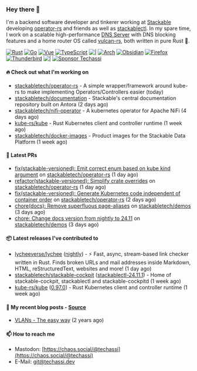 ### Hey there 👋

I'm a backend software developer and tinkerer working at [Stackable][stackable] developing
[operator-rs][op-rs] and friends as well as [stackablectl][sctl]. In my spare time, I work
on a scalable high-performance [DNS Server][portal] with DNS blocking features and a home
router OS called [vulcan-rs][vulcan], both written in pure Rust 🦀.

[sctl]: https://github.com/stackabletech/stackable-cockpit
[op-rs]: https://github.com/stackabletech/operator-rs
[stackable]: https://github.com/stackabletech
[portal]: https://github.com/portal-rs/portal
[vulcan]: https://github.com/vulcan-rs

[![Rust](https://img.shields.io/badge/-Rust-141414?style=flat&logo=rust&logoColor=%23f97f39)](https://www.rust-lang.org/)
[![Go](https://img.shields.io/badge/-Go-141414?style=flat&logo=go&logoColor=%23f97f39)](https://go.dev/)
[![Vue](https://img.shields.io/badge/-Vue-141414?style=flat&logo=vuedotjs&logoColor=%23f97f39)](https://vuejs.org/)
[![TypeScript](https://img.shields.io/badge/-TypeScript-141414?style=flat&logo=typescript&logoColor=%23f97f39)](https://www.typescriptlang.org/)
![|](https://img.shields.io/badge/-%7C-141414?style=flat&logoColor=%23f97f39)
[![Arch](https://img.shields.io/badge/-Arch-141414?style=flat&logo=archlinux&logoColor=%23f97f39)](https://archlinux.org/)
[![Obsidian](https://img.shields.io/badge/-Obsidian-141414?style=flat&logo=obsidian&logoColor=%23f97f39)](https://obsidian.md/)
[![Firefox](https://img.shields.io/badge/-Firefox-141414?style=flat&logo=firefox&logoColor=%23f97f39)](https://www.mozilla.org/en-US/firefox/new/)
[![Thunderbird](https://img.shields.io/badge/-Thunderbird-141414?style=flat&logo=thunderbird&logoColor=%23f97f39)](https://www.thunderbird.net/en-US/)
![|](https://img.shields.io/badge/-%7C-141414?style=flat&logoColor=%23f97f39)
[![Sponsor Techassi](https://img.shields.io/badge/-Sponsor-141414?style=flat&logo=github&logoColor=%23f97f39)](https://github.com/sponsors/Techassi)

#### 🔥 Check out what I'm working on


- [stackabletech/operator-rs](https://github.com/stackabletech/operator-rs) - A simple wrapper/framework around kube-rs to make implementing Operators/Controllers easier (today)
- [stackabletech/documentation](https://github.com/stackabletech/documentation) - Stackable&#39;s central documentation repository built on Antora (2 days ago)
- [stackabletech/nifi-operator](https://github.com/stackabletech/nifi-operator) - A kubernetes operator for Apache NiFi (4 days ago)
- [kube-rs/kube](https://github.com/kube-rs/kube) - Rust Kubernetes client and controller runtime (1 week ago)
- [stackabletech/docker-images](https://github.com/stackabletech/docker-images) - Product images for the Stackable Data Platform (1 week ago)

#### 🧪 Latest PRs


- [fix(stackable-versioned): Emit correct enum based on kube kind argument](https://github.com/stackabletech/operator-rs/pull/920) on [stackabletech/operator-rs](https://github.com/stackabletech/operator-rs) (1 day ago)
- [refactor(stackable-versioned): Simplify crate overrides](https://github.com/stackabletech/operator-rs/pull/919) on [stackabletech/operator-rs](https://github.com/stackabletech/operator-rs) (1 day ago)
- [fix(stackable-versioned): Generate Kubernetes code independent of container order](https://github.com/stackabletech/operator-rs/pull/913) on [stackabletech/operator-rs](https://github.com/stackabletech/operator-rs) (2 days ago)
- [chore(docs): Remove superfluous page-aliases](https://github.com/stackabletech/demos/pull/135) on [stackabletech/demos](https://github.com/stackabletech/demos) (3 days ago)
- [chore: Change docs version from nightly to 24.11](https://github.com/stackabletech/demos/pull/134) on [stackabletech/demos](https://github.com/stackabletech/demos) (3 days ago)

#### 📦 Latest releases I've contributed to


- [lycheeverse/lychee](https://github.com/lycheeverse/lychee/releases/tag/nightly) ([nightly](https://github.com/lycheeverse/lychee/releases/tag/nightly)) - ⚡ Fast, async, stream-based link checker written in Rust. Finds broken URLs and mail addresses inside Markdown, HTML, reStructuredText, websites and more! (1 day ago)
- [stackabletech/stackable-cockpit](https://github.com/stackabletech/stackable-cockpit/releases/tag/stackablectl-24.11.1) ([stackablectl-24.11.1](https://github.com/stackabletech/stackable-cockpit/releases/tag/stackablectl-24.11.1)) - Home of stackable-cockpit, stackablectl and stackable-cockpitd (1 week ago)
- [kube-rs/kube](https://github.com/kube-rs/kube/releases/tag/0.97.0) ([0.97.0](https://github.com/kube-rs/kube/releases/tag/0.97.0)) - Rust Kubernetes client and controller runtime (1 week ago)

#### 📜 My recent blog posts - [Source](https://github.com/Techassi/page)


- [VLANs - The easy way](https://techassi.dev/posts/vlans-the-easy-way/) (2 years ago)

#### 📫 How to reach me

- Mastodon: [https://chaos.social/@techassi](https://chaos.social/@techassi)
- E-Mail: git@techassi.dev
